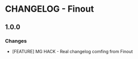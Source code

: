 # CHANGELOG - Finout

## 1.0.0

### Changes

* [FEATURE] MG HACK - Real changelog comfing from Finout
